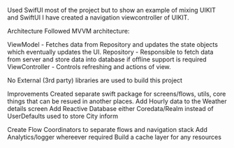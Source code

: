 Used SwifUI most of the project but to show an example of mixing UIKIT and SwiftUI I have created a navigation viewcontroller of UIKIT.

Architecture
Followed MVVM architecture:


ViewModel - Fetches data from Repository and updates the state objects which eventually updates the UI. 
Repository - Responsible to fetch data from server and store data into database if offline support is required ViewController - Controls refreshing and actions of view.

No External (3rd party) libraries are used to build this project

Improvements
Created separate swift package for screens/flows, utils, core things that can be resued in another places.
Add Hourly data to the Weather details screen
Add Reactive Database either Coredata/Realm instead of UserDefaults used to store City inform

Create Flow Coordinators to separate flows and navigation stack
Add Analytics/logger whereever required
Build a cache layer for any resources